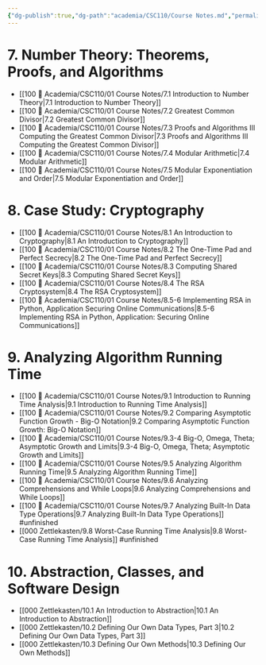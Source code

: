 ```yaml
---
{"dg-publish":true,"dg-path":"academia/CSC110/Course Notes.md","permalink":"/academia/csc-110/course-notes/","created":"2023-10-21T21:07:21.554-04:00","updated":"2023-11-18T21:36:09.376-05:00"}
---
```



# 7. Number Theory: Theorems, Proofs, and Algorithms
- [[100 📒 Academia/CSC110/01 Course Notes/7.1 Introduction to Number Theory\|7.1 Introduction to Number Theory]]
- [[100 📒 Academia/CSC110/01 Course Notes/7.2 Greatest Common Divisor\|7.2 Greatest Common Divisor]]
- [[100 📒 Academia/CSC110/01 Course Notes/7.3 Proofs and Algorithms III Computing the Greatest Common Divisor\|7.3 Proofs and Algorithms III Computing the Greatest Common Divisor]]
- [[100 📒 Academia/CSC110/01 Course Notes/7.4 Modular Arithmetic\|7.4 Modular Arithmetic]]
- [[100 📒 Academia/CSC110/01 Course Notes/7.5 Modular Exponentiation and Order\|7.5 Modular Exponentiation and Order]]

# 8. Case Study: Cryptography
- [[100 📒 Academia/CSC110/01 Course Notes/8.1 An Introduction to Cryptography\|8.1 An Introduction to Cryptography]]
- [[100 📒 Academia/CSC110/01 Course Notes/8.2 The One-Time Pad and Perfect Secrecy\|8.2 The One-Time Pad and Perfect Secrecy]]
- [[100 📒 Academia/CSC110/01 Course Notes/8.3 Computing Shared Secret Keys\|8.3 Computing Shared Secret Keys]]
- [[100 📒 Academia/CSC110/01 Course Notes/8.4 The RSA Cryptosystem\|8.4 The RSA Cryptosystem]]
- [[100 📒 Academia/CSC110/01 Course Notes/8.5-6 Implementing RSA in Python, Application Securing Online Communications\|8.5-6 Implementing RSA in Python, Application: Securing Online Communications]]

# 9. Analyzing Algorithm Running Time
- [[100 📒 Academia/CSC110/01 Course Notes/9.1 Introduction to Running Time Analysis\|9.1 Introduction to Running Time Analysis]]
- [[100 📒 Academia/CSC110/01 Course Notes/9.2 Comparing Asymptotic Function Growth - Big-O Notation\|9.2 Comparing Asymptotic Function Growth: Big-O Notation]]
- [[100 📒 Academia/CSC110/01 Course Notes/9.3-4 Big-O, Omega, Theta; Asymptotic Growth and Limits\|9.3-4 Big-O, Omega, Theta; Asymptotic Growth and Limits]]
- [[100 📒 Academia/CSC110/01 Course Notes/9.5 Analyzing Algorithm Running Time\|9.5 Analyzing Algorithm Running Time]]
- [[100 📒 Academia/CSC110/01 Course Notes/9.6 Analyzing Comprehensions and While Loops\|9.6 Analyzing Comprehensions and While Loops]]
- [[100 📒 Academia/CSC110/01 Course Notes/9.7 Analyzing Built-In Data Type Operations\|9.7 Analyzing Built-In Data Type Operations]] #unfinished
- [[000 Zettlekasten/9.8 Worst-Case Running Time Analysis\|9.8 Worst-Case Running Time Analysis]] #unfinished

# 10. Abstraction, Classes, and Software Design
- [[000 Zettlekasten/10.1 An Introduction to Abstraction\|10.1 An Introduction to Abstraction]]
- [[000 Zettlekasten/10.2 Defining Our Own Data Types, Part 3\|10.2 Defining Our Own Data Types, Part 3]]
- [[000 Zettlekasten/10.3 Defining Our Own Methods\|10.3 Defining Our Own Methods]]